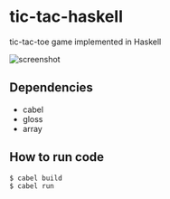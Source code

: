 # tic-tac-haskell

tic-tac-toe game implemented in Haskell

![screenshot](https://github.com/yppan/tic-tac-haskell/blob/main/ScreenShot.png)

## Dependencies

- cabel
- gloss
- array

## How to run code 
```
$ cabel build
$ cabel run
```
